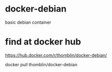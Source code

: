 # docker-debian
basic debian container

# find at docker hub
  
  https://hub.docker.com/r/thomblin/docker-debian/

  docker pull thomblin/docker-debian
